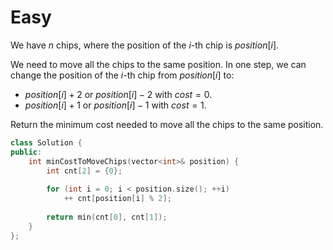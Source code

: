 # Easy

We have $n$ chips, where the position of the $i$-th chip is $position[i]$.

We need to move all the chips to the same position. In one step, we can change the position of the $i$-th chip from $position[i]$ to:

- $position[i] + 2$ or $position[i] - 2$ with $cost = 0$.
- $position[i] + 1$ or $position[i] - 1$ with $cost = 1$.

Return the minimum cost needed to move all the chips to the same position.

```cpp
class Solution {
public:
    int minCostToMoveChips(vector<int>& position) {
        int cnt[2] = {0};
        
        for (int i = 0; i < position.size(); ++i)
            ++ cnt[position[i] % 2];
        
        return min(cnt[0], cnt[1]);
    }
};
```
